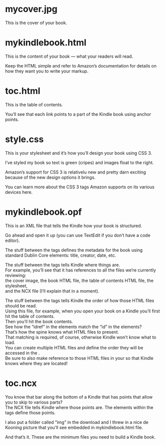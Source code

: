 # mycover.jpg
This is the cover of your book.
# mykindlebook.html
This is the content of your book — what your readers will read. 

Keep the HTML simple and refer to Amazon’s documentation for details on how they want you to write your markup.
# toc.html
This is the table of contents.

You’ll see that each link points to a part of the Kindle book using anchor points.
# style.css
This is your stylesheet and it’s how you’ll design your book using CSS 3.

I’ve styled my book so text is green (cripes) and images float to the right.

Amazon’s support for CSS 3 is relativelu new and pretty darn exciting because of the new design options it brings.

You can learn more about the CSS 3 tags Amazon supports on its various devices here.
# mykindlebook.opf
This is an XML file that tells the Kindle how your book is structured.

Go ahead and open it up (you can use TextEdit if you don’t have a code editor).

The stuff between the <metadata> tags defines the metadata for the book using standard Dublin Core elements:
title, creator, date, etc.

The stuff between the <manifest> tags tells Kindle where things are.    
For example, you’ll see that it has references to all the files we’re currently reviewing:    
the cover image, the book HTML file, the table of contents HTML file, the stylesheet,    
and the NCX file (I’ll explain that in a moment).

The stuff between the <spine> tags tells Kindle the order of how those HTML files should be read.   
Using this file, for example, when you open your book on a Kindle you’ll first hit the table of contents.   
Then you’ll hit the book contents.    
See how the “idref” in the <spine> elements match the “id” in the <manifest> elements?   
That’s how the spine knows what HTML files to present.    
That matching is required, of course, otherwise Kindle won’t know what to load.    
You can create multiple HTML files and define the order they will be accessed in the <spine>.    
Be sure to also make reference to those HTML files in your <manifest> so that Kindle knows where they are located!
# toc.ncx
You know that bar along the bottom of a Kindle that has points that allow you to skip to various parts?    
The NCX file tells Kindle where those points are. The <navPoint> elements within the <navMap> tags define those points.

I also put a folder called “img” in the download and I threw in a nice de Kooning
picture that you’ll see embedded in mykindlebook.html file.

And that’s it. These are the minimum files you need to build a Kindle book.